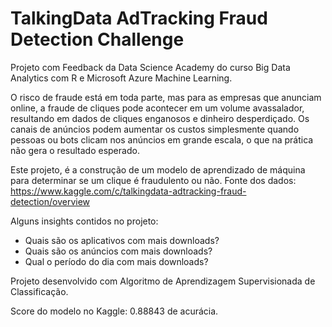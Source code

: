 # TalkingData AdTracking Fraud Detection Challenge
Projeto com Feedback da Data Science Academy do curso Big Data Analytics com R e Microsoft Azure Machine Learning.

O risco de fraude está em toda parte, mas para as empresas que anunciam online, a fraude de cliques pode acontecer em um volume avassalador, resultando em dados de cliques enganosos e dinheiro desperdiçado. Os canais de anúncios podem aumentar os custos simplesmente quando pessoas ou bots clicam nos anúncios em grande escala, o que na prática não gera o resultado esperado.

Este projeto, é a construção de um modelo de aprendizado de máquina para determinar se um clique é fraudulento ou não.
Fonte dos dados: https://www.kaggle.com/c/talkingdata-adtracking-fraud-detection/overview

Alguns insights contidos no projeto:
* Quais são os aplicativos com mais downloads?
* Quais são os anúncios com mais downloads?
* Qual o período do dia com mais downloads?

Projeto desenvolvido com Algoritmo de Aprendizagem Supervisionada de Classificação.

Score do modelo no Kaggle: 0.88843 de acurácia.

